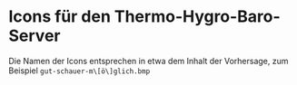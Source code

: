 # Icons für den Thermo-Hygro-Baro-Server

Die Namen der Icons entsprechen in etwa dem Inhalt der Vorhersage, zum
Beispiel `gut-schauer-m\[ö\]glich.bmp`
